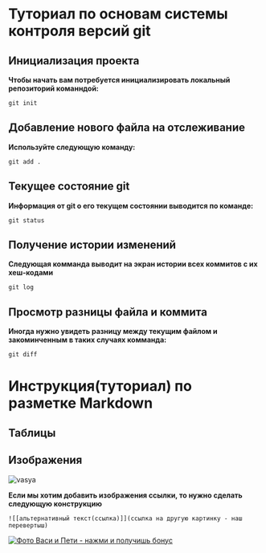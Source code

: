 # Туториал по основам системы контроля версий git

## Инициализация проекта
**Чтобы начать вам потребуется инициализировать локальный репозиторий команндой:**

```fix
git init
```
## Добавление нового файла на отслеживание
**Используйте следующую команду:**

```fix
git add .
```
## Текущее состояние git
**Информация от git о его текущем состоянии выводится по команде:**

```fix
git status
```
## Получение истории изменений
**Следующая комманда выводит на экран истории всех коммитов с их хеш-кодами**

```fix
git log
```

## Просмотр разницы файла и коммита
**Иногда нужно увидеть разницу между текущим файлом и закоминченным в таких случаях комманда:**

```fix
git diff
```
# Инструкция(туториал) по разметке Markdown

## Таблицы

## Изображения

![vasya](https://plus.unsplash.com/premium_photo-1684923610356-001513e75d62?ixlib=rb-4.0.3&ixid=M3wxMjA3fDB8MHxwaG90by1wYWdlfHx8fGVufDB8fHx8fA%3D%3D&auto=format&fit=crop&w=987&q=80)

**Если мы хотим добавить изображения ссылки, то нужно сделать следующую конструкцию**

```
![[альтернативный текст(ссылка)]](ссылка на другую картинку - наш перевертыш)
```

[![Фото Васи и Пети - нажми и получишь бонус](https://ic.pics.livejournal.com/kalinchevse/84151318/730070/730070_original.jpg)](https://images.unsplash.com/photo-1517649763962-0c623066013b?ixlib=rb-4.0.3&ixid=M3wxMjA3fDB8MHxwaG90by1wYWdlfHx8fGVufDB8fHx8fA%3D%3D&auto=format&fit=crop&w=870&q=80)